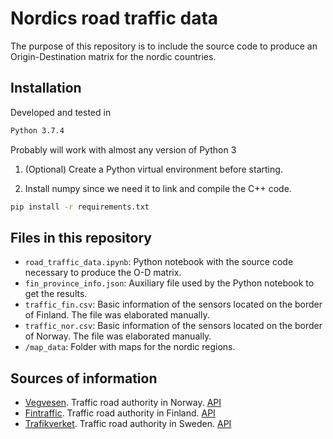 # Nordics road traffic data

The purpose of this repository is to include the source code to produce an Origin-Destination matrix for the nordic countries.

## Installation

Developed and tested in
```sh
Python 3.7.4
```
Probably will work with almost any version of Python 3

1. (Optional) Create a Python virtual environment before starting.

2. Install numpy since we need it to link and compile the C++ code.
```sh
pip install -r requirements.txt
```

## Files in this repository

- `road_traffic_data.ipynb`: Python notebook with the source code necessary to produce the O-D matrix.
- `fin_province_info.json`: Auxiliary file used by the Python notebook to get the results.
- `traffic_fin.csv`: Basic information of the sensors located on the border of Finland. The file was elaborated manually.
- `traffic_nor.csv`: Basic information of the sensors located on the border of Norway. The file was elaborated manually.
- `/map_data`: Folder with maps for the nordic regions.

## Sources of information

- [Vegvesen](https://www.vegvesen.no/trafikkdata/start/kart?lat=64.85003449662187&lon=19.157035747455456&trafikanttype=vehicle&trpids=49453V930259&zoom=3). Traffic road authority in Norway. [API](https://www.vegvesen.no/trafikkdata/start/om-api)
- [Fintraffic](https://liikennetilanne.fintraffic.fi/kartta?lang=fi). Traffic road authority in Finland. [API](https://www.digitraffic.fi/en/road-traffic/#restjson--apis)
- [Trafikverket](https://www.trafikverket.se/trafikinformation/vag/?TrafficType=personalTraffic&map=1%2F363003.87%2F6892656.39%2F&Layers=TrafficSituation%2bRoadCondition%2b). Traffic road authority in Sweden. [API](https://api.trafikinfo.trafikverket.se/)
